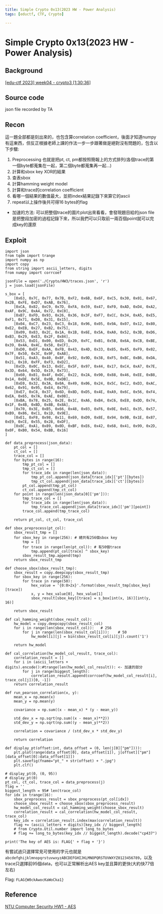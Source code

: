 ```yaml
---
title: Simple Crypto 0x13(2023 HW - Power Analysis)
tags: [eductf, CTF, Crypto]

---
```


# Simple Crypto 0x13(2023 HW - Power Analysis)
## Background
[ [edu-ctf 2023] week04 - crypto3 [1:30:36]](https://www.youtube.com/live/Q-gaGLJpJHc?si=DZgJm62AnoPHWiZF&t=5433)
## Source code
json file recorded by TA
## Recon
這一題全部都是刻出來的，也包含算correlation coefficient，後面才知道numpy有這東西，但反正根據老師上課的作法一步一步跟著做是絕對沒有問題的，包含以下步驟:
1. Preprocessing
    也就是把pt, ct, pm都按照簡報上的方式排列(各個trace的第一個byte都蒐集在一起，第二個byte都蒐集再一起...)
2. 計算和sbox key XOR的結果
3. 查表sbox
4. 計算hamming weight model
5. 計算和trace的correlation coefficient
6. 看哪一個結果的數值最大，並把index結果記錄下來算它的ascii
7. repeat以上操作後共可得16 bytes的flag
* 加速的方法:
    可以把整個trace的圖片plot出來看看，會發現題目給的json file是把整段加密的過程記錄下來，所以我們可以只取前一兩百個point就可以完成key的還原
    
## Exploit
```python=
import json
from tqdm import trange
import numpy as np
import copy
from string import ascii_letters, digits
from numpy import corrcoef

jsonFile = open('./Crypto/HW3/traces.json', 'r')
j = json.load(jsonFile)

s_box = [
    [0x63, 0x7C, 0x77, 0x7B, 0xF2, 0x6B, 0x6F, 0xC5, 0x30, 0x01, 0x67, 0x2B, 0xFE, 0xD7, 0xAB, 0x76],
    [0xCA, 0x82, 0xC9, 0x7D, 0xFA, 0x59, 0x47, 0xF0, 0xAD, 0xD4, 0xA2, 0xAF, 0x9C, 0xA4, 0x72, 0xC0],
    [0xB7, 0xFD, 0x93, 0x26, 0x36, 0x3F, 0xF7, 0xCC, 0x34, 0xA5, 0xE5, 0xF1, 0x71, 0xD8, 0x31, 0x15],
    [0x04, 0xC7, 0x23, 0xC3, 0x18, 0x96, 0x05, 0x9A, 0x07, 0x12, 0x80, 0xE2, 0xEB, 0x27, 0xB2, 0x75],
    [0x09, 0x83, 0x2C, 0x1A, 0x1B, 0x6E, 0x5A, 0xA0, 0x52, 0x3B, 0xD6, 0xB3, 0x29, 0xE3, 0x2F, 0x84],
    [0x53, 0xD1, 0x00, 0xED, 0x20, 0xFC, 0xB1, 0x5B, 0x6A, 0xCB, 0xBE, 0x39, 0x4A, 0x4C, 0x58, 0xCF],
    [0xD0, 0xEF, 0xAA, 0xFB, 0x43, 0x4D, 0x33, 0x85, 0x45, 0xF9, 0x02, 0x7F, 0x50, 0x3C, 0x9F, 0xA8],
    [0x51, 0xA3, 0x40, 0x8F, 0x92, 0x9D, 0x38, 0xF5, 0xBC, 0xB6, 0xDA, 0x21, 0x10, 0xFF, 0xF3, 0xD2],
    [0xCD, 0x0C, 0x13, 0xEC, 0x5F, 0x97, 0x44, 0x17, 0xC4, 0xA7, 0x7E, 0x3D, 0x64, 0x5D, 0x19, 0x73],
    [0x60, 0x81, 0x4F, 0xDC, 0x22, 0x2A, 0x90, 0x88, 0x46, 0xEE, 0xB8, 0x14, 0xDE, 0x5E, 0x0B, 0xDB],
    [0xE0, 0x32, 0x3A, 0x0A, 0x49, 0x06, 0x24, 0x5C, 0xC2, 0xD3, 0xAC, 0x62, 0x91, 0x95, 0xE4, 0x79],
    [0xE7, 0xC8, 0x37, 0x6D, 0x8D, 0xD5, 0x4E, 0xA9, 0x6C, 0x56, 0xF4, 0xEA, 0x65, 0x7A, 0xAE, 0x08],
    [0xBA, 0x78, 0x25, 0x2E, 0x1C, 0xA6, 0xB4, 0xC6, 0xE8, 0xDD, 0x74, 0x1F, 0x4B, 0xBD, 0x8B, 0x8A],
    [0x70, 0x3E, 0xB5, 0x66, 0x48, 0x03, 0xF6, 0x0E, 0x61, 0x35, 0x57, 0xB9, 0x86, 0xC1, 0x1D, 0x9E],
    [0xE1, 0xF8, 0x98, 0x11, 0x69, 0xD9, 0x8E, 0x94, 0x9B, 0x1E, 0x87, 0xE9, 0xCE, 0x55, 0x28, 0xDF],
    [0x8C, 0xA1, 0x89, 0x0D, 0xBF, 0xE6, 0x42, 0x68, 0x41, 0x99, 0x2D, 0x0F, 0xB0, 0x54, 0xBB, 0x16]
]

def data_preprocess(json_data):
    pt_col = []
    ct_col = []
    trace_col = []
    for bytes in range(16):
        tmp_pt_col = []
        tmp_ct_col = []
        for trace_idx in range(len(json_data)):
            tmp_pt_col.append(json_data[trace_idx]['pt'][bytes])
            tmp_ct_col.append(json_data[trace_idx]['ct'][bytes])
        pt_col.append(tmp_pt_col)
        ct_col.append(tmp_ct_col)
    for point in range(len(json_data[0]['pm'])):
        tmp_trace_col = []
        for trace_idx in range(len(json_data)):
            tmp_trace_col.append(json_data[trace_idx]['pm'][point])
        trace_col.append(tmp_trace_col)
    
    return pt_col, ct_col, trace_col

def sbox_preprocess(pt_col):
    sbox_result_tmp = []
    for sbox_key in range(256): # 總共有256個sbox key
        tmp = []
        for trace in range(len(pt_col)): # 有50個trace
            tmp.append(pt_col[trace] ^ sbox_key)
        sbox_result_tmp.append(tmp)
    return sbox_result_tmp

def choose_sbox(sbox_result_tmp):
    sbox_result = copy.deepcopy(sbox_result_tmp)
    for sbox_key in range(256):
        for trace in range(50):
            hex_value = '{0:0>2x}'.format(sbox_result_tmp[sbox_key][trace])
            x, y = hex_value[0], hex_value[1]
            sbox_result[sbox_key][trace] = s_box[int(x, 16)][int(y, 16)]
    
    return sbox_result

def cal_hamming_weight(sbox_result_col):
    hw_model = copy.deepcopy(sbox_result_col)
    for i in range(len(sbox_result_col)):   # 256
        for j in range(len(sbox_result_col[i])):    # 50
            hw_model[i][j] = bin(sbox_result_col[i][j]).count('1')
    
    return hw_model

def cal_correlation(hw_model_col_result, trace_col):
    correlation_result = []
    for i in (ascii_letters + digits).encode():#trange(len(hw_model_col_result)): <- 加速的部分
        for j in range(biggest_length):
            correlation_result.append(corrcoef(hw_model_col_result[i], trace_col[j])[0, -1])
    return correlation_result
            
def run_pearson_correlation(x, y):
    mean_x = np.mean(x)
    mean_y = np.mean(y)
    
    covariance = np.sum((x - mean_x) * (y - mean_y))
    
    std_dev_x = np.sqrt(np.sum((x - mean_x)**2))
    std_dev_y = np.sqrt(np.sum((y - mean_y)**2))
    
    correlation = covariance / (std_dev_x * std_dev_y)
    
    return correlation

def display_pt(offset:int, data_offset = (0, len(j[0]["pm"]))):
    plt.plot(range(data_offset[0], data_offset[1]), j[offset]["pm"][data_offset[0]:data_offset[1]])
    plt.savefig(fname="pt_" + str(offset) + ".jpg")
    plt.clf()

# display_pt(0, (0, 95))
# display_pt(0)
pt_col, ct_col, trace_col = data_preprocess(j)
flag = ''
biggest_length = 95# len(trace_col)
for idx in trange(16):
    sbox_preprocess_result = sbox_preprocess(pt_col[idx])
    choose_sbox_result = choose_sbox(sbox_preprocess_result)
    hw_model_col_result = cal_hamming_weight(choose_sbox_result)
    correlation_result = cal_correlation(hw_model_col_result, trace_col)
    key_idx = correlation_result.index(max(correlation_result))
    flag += (ascii_letters + digits)[key_idx // biggest_length]
    # from Crypto.Util.number import long_to_bytes
    # flag += long_to_bytes(key_idx // biggest_length).decode("cp437")

print('The key of AES is: FLAG{' + flag + '}')
```
有嘗試過只選擇常見可使用的字元也就是`abcdefghijklmnopqrstuvwxyzABCDEFGHIJKLMNOPQRSTUVWXYZ0123456789`，以及trace只選擇前95個data，也可以正常解析出AES key並且算的更快(大約快77倍左右)

Flag: `FLAG{W0ckAwocKaWoCka1}`
## Reference
[NTU Computer Security HW1 - AES](https://hackmd.io/@asef18766/NTU-CS-2022-hw1#AES)
